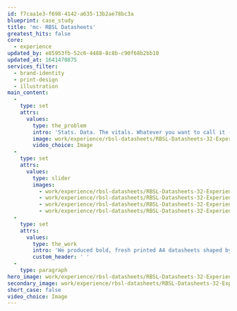 ```yaml
---
id: f7caa1e3-f698-4142-a635-13b2ae78bc3a
blueprint: case_study
title: 'mc- RBSL Datasheets'
greatest_hits: false
core:
  - experience
updated_by: e85953fb-52c6-4488-8c8b-c90f68b2bb10
updated_at: 1641470875
services_filter:
  - brand-identity
  - print-design
  - illustration
main_content:
  -
    type: set
    attrs:
      values:
        type: the_problem
        intro: 'Stats. Data. The vitals. Whatever you want to call it - sometimes you have to show it off simply. So when the joint venture between Rheinmetall and BAE Systems Land needed product sheets for their range of impressive vehicles, they knew exactly who to call. Not only did we create the RBSL brand, but we knew their products inside out too. '
        image: work/experience/rbsl-datasheets/RBSL-Datasheets-32-Experience-Large-927x522.jpg
        video_choice: Image
  -
    type: set
    attrs:
      values:
        type: slider
        images:
          - work/experience/rbsl-datasheets/RBSL-Datasheets-32-Experience-Small-740x416.25-1.jpg
          - work/experience/rbsl-datasheets/RBSL-Datasheets-32-Experience-Small-740x416.25-2.jpg
          - work/experience/rbsl-datasheets/RBSL-Datasheets-32-Experience-Small-740x416.25-3.jpg
          - work/experience/rbsl-datasheets/RBSL-Datasheets-32-Experience-Small-740x416.25-4.jpg
  -
    type: set
    attrs:
      values:
        type: the_work
        intro: 'We produced bold, fresh printed A4 datasheets shaped by the newly-formed company’s branding. Combining photography with bespoke illustrations, infographics and tables, this project was both turned around quickly and met with glowing feedback. '
        custom_header: ' '
  -
    type: paragraph
hero_image: work/experience/rbsl-datasheets/RBSL-Datasheets-32-Experience-Full-Image-1360x768.5.jpg
secondary_image: work/experience/rbsl-datasheets/RBSL-Datasheets-32-Experience-Secondary-Image-896x597.jpg
short_case: false
video_choice: Image
---
```

